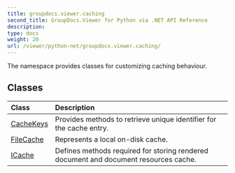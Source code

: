 ```yaml
---
title: groupdocs.viewer.caching
second_title: GroupDocs.Viewer for Python via .NET API Reference
description: 
type: docs
weight: 20
url: /viewer/python-net/groupdocs.viewer.caching/
---
```



The namespace provides classes for customizing caching behaviour.

## Classes
| Class | Description |
| :- | :- |
|[CacheKeys](/viewer/python-net/groupdocs.viewer.caching/cachekeys/)|Provides methods to retrieve unique identifier for the cache entry.|
|[FileCache](/viewer/python-net/groupdocs.viewer.caching/filecache/)|Represents a local on-disk cache.|
|[ICache](/viewer/python-net/groupdocs.viewer.caching/icache/)|Defines methods required for storing rendered document and document resources сache.|

